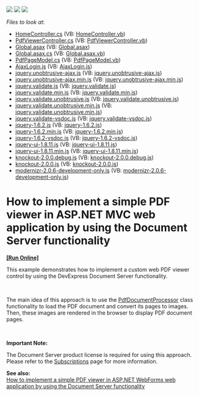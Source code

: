 <!-- default badges list -->
![](https://img.shields.io/endpoint?url=https://codecentral.devexpress.com/api/v1/VersionRange/128566684/13.2.8%2B)
[![](https://img.shields.io/badge/Open_in_DevExpress_Support_Center-FF7200?style=flat-square&logo=DevExpress&logoColor=white)](https://supportcenter.devexpress.com/ticket/details/E5101)
[![](https://img.shields.io/badge/📖_How_to_use_DevExpress_Examples-e9f6fc?style=flat-square)](https://docs.devexpress.com/GeneralInformation/403183)
<!-- default badges end -->
<!-- default file list -->
*Files to look at*:

* [HomeController.cs](./CS/E5101/Controllers/HomeController.cs) (VB: [HomeController.vb](./VB/E5101/Controllers/HomeController.vb))
* [PdfViewerController.cs](./CS/E5101/Controllers/PdfViewerController.cs) (VB: [PdfViewerController.vb](./VB/E5101/Controllers/PdfViewerController.vb))
* [Global.asax](./CS/E5101/Global.asax) (VB: [Global.asax](./VB/E5101/Global.asax))
* [Global.asax.cs](./CS/E5101/Global.asax.cs) (VB: [Global.asax.vb](./VB/E5101/Global.asax.vb))
* [PdfPageModel.cs](./CS/E5101/Models/PdfPageModel.cs) (VB: [PdfPageModel.vb](./VB/E5101/Models/PdfPageModel.vb))
* [AjaxLogin.js](./CS/E5101/Scripts/AjaxLogin.js) (VB: [AjaxLogin.js](./VB/E5101/Scripts/AjaxLogin.js))
* [jquery.unobtrusive-ajax.js](./CS/E5101/Scripts/jquery.unobtrusive-ajax.js) (VB: [jquery.unobtrusive-ajax.js](./VB/E5101/Scripts/jquery.unobtrusive-ajax.js))
* [jquery.unobtrusive-ajax.min.js](./CS/E5101/Scripts/jquery.unobtrusive-ajax.min.js) (VB: [jquery.unobtrusive-ajax.min.js](./VB/E5101/Scripts/jquery.unobtrusive-ajax.min.js))
* [jquery.validate.js](./CS/E5101/Scripts/jquery.validate.js) (VB: [jquery.validate.js](./VB/E5101/Scripts/jquery.validate.js))
* [jquery.validate.min.js](./CS/E5101/Scripts/jquery.validate.min.js) (VB: [jquery.validate.min.js](./VB/E5101/Scripts/jquery.validate.min.js))
* [jquery.validate.unobtrusive.js](./CS/E5101/Scripts/jquery.validate.unobtrusive.js) (VB: [jquery.validate.unobtrusive.js](./VB/E5101/Scripts/jquery.validate.unobtrusive.js))
* [jquery.validate.unobtrusive.min.js](./CS/E5101/Scripts/jquery.validate.unobtrusive.min.js) (VB: [jquery.validate.unobtrusive.min.js](./VB/E5101/Scripts/jquery.validate.unobtrusive.min.js))
* [jquery.validate-vsdoc.js](./CS/E5101/Scripts/jquery.validate-vsdoc.js) (VB: [jquery.validate-vsdoc.js](./VB/E5101/Scripts/jquery.validate-vsdoc.js))
* [jquery-1.6.2.js](./CS/E5101/Scripts/jquery-1.6.2.js) (VB: [jquery-1.6.2.js](./VB/E5101/Scripts/jquery-1.6.2.js))
* [jquery-1.6.2.min.js](./CS/E5101/Scripts/jquery-1.6.2.min.js) (VB: [jquery-1.6.2.min.js](./VB/E5101/Scripts/jquery-1.6.2.min.js))
* [jquery-1.6.2-vsdoc.js](./CS/E5101/Scripts/jquery-1.6.2-vsdoc.js) (VB: [jquery-1.6.2-vsdoc.js](./VB/E5101/Scripts/jquery-1.6.2-vsdoc.js))
* [jquery-ui-1.8.11.js](./CS/E5101/Scripts/jquery-ui-1.8.11.js) (VB: [jquery-ui-1.8.11.js](./VB/E5101/Scripts/jquery-ui-1.8.11.js))
* [jquery-ui-1.8.11.min.js](./CS/E5101/Scripts/jquery-ui-1.8.11.min.js) (VB: [jquery-ui-1.8.11.min.js](./VB/E5101/Scripts/jquery-ui-1.8.11.min.js))
* [knockout-2.0.0.debug.js](./CS/E5101/Scripts/knockout-2.0.0.debug.js) (VB: [knockout-2.0.0.debug.js](./VB/E5101/Scripts/knockout-2.0.0.debug.js))
* [knockout-2.0.0.js](./CS/E5101/Scripts/knockout-2.0.0.js) (VB: [knockout-2.0.0.js](./VB/E5101/Scripts/knockout-2.0.0.js))
* [modernizr-2.0.6-development-only.js](./CS/E5101/Scripts/modernizr-2.0.6-development-only.js) (VB: [modernizr-2.0.6-development-only.js](./VB/E5101/Scripts/modernizr-2.0.6-development-only.js))
<!-- default file list end -->
# How to implement a simple PDF viewer in ASP.NET MVC web application by using the Document Server functionality
<!-- run online -->
**[[Run Online]](https://codecentral.devexpress.com/e5101)**
<!-- run online end -->


<p>This example demonstrates how to implement a custom web PDF viewer control by using the DevExpress Document Server functionality.</p><br />
<p>The main idea of this approach is to use the <a href="http://documentation.devexpress.com/#DocumentServer/clsDevExpressPdfPdfDocumentProcessortopic"><u>PdfDocumentProcessor</u></a> class functionality to load the PDF document and convert its pages to images. Then, these images are rendered in the browser to display PDF document pages.</p><br />
<p><strong>Important Note:</strong></p><p>The Document Server product license is required for using this approach. Please refer to the <a href="https://www.devexpress.com/Subscriptions/"><u>Subscriptions</u></a> page for more information.</p><p><strong>See also:</strong><strong><br />
</strong><a href="https://www.devexpress.com/Support/Center/p/E5095">How to implement a simple PDF viewer in ASP.NET WebForms web application by using the Document Server functionality</a></p>

<br/>


